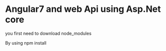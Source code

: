 # Angular7 and web Api using Asp.Net core
you first need to download node_modules

By using npm install
